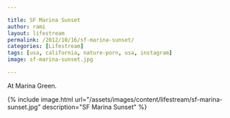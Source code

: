 ```yaml
---

title: SF Marina Sunset
author: rami
layout: lifestream 
permalink: /2012/10/16/sf-marina-sunset/
categories: [Lifestream]
tags: [usa, california, nature-porn, usa, instagram] 
image: sf-marina-sunset.jpg

---
```


At Marina Green.

{% include image.html url="/assets/images/content/lifestream/sf-marina-sunset.jpg" description="SF Marina Sunset" %}


